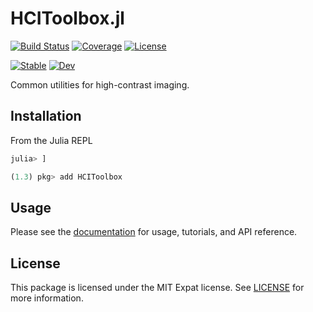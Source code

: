 # HCIToolbox.jl

[![Build Status](https://github.com/juliahci/HCIToolbox.jl/workflows/CI/badge.svg?branch=master)](https://github.com/juliahci/HCIToolbox.jl/actions)
[![Coverage](https://codecov.io/gh/juliahci/HCIToolbox.jl/branch/master/graph/badge.svg)](https://codecov.io/gh/juliahci/HCIToolbox.jl)
[![License](https://img.shields.io/badge/License-MIT-yellow.svg)](https://opensource.org/licenses/MIT)

[![Stable](https://img.shields.io/badge/docs-stable-blue.svg)](https://juliahci.github.io/HCIToolbox.jl/stable)
[![Dev](https://img.shields.io/badge/docs-dev-blue.svg)](https://juliahci.github.io/HCIToolbox.jl/dev)

Common utilities for high-contrast imaging.

## Installation

From the Julia REPL

```julia
julia> ]

(1.3) pkg> add HCIToolbox
```

## Usage

Please see the [documentation](https://juliahci.github.io/HCIToolbox.jl/dev/) for usage, tutorials, and API reference.

## License

This package is licensed under the MIT Expat license. See [LICENSE](LICENSE) for more information.
